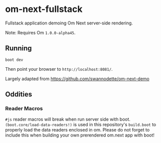 # om-next-fullstack

Fullstack application demoing Om Next server-side rendering.

Note: Requires Om `1.0.0-alpha45`.

## Running

    boot dev

Then point your browser to `http://localhost:8081/`.

Largely adapted from https://github.com/swannodette/om-next-demo

## Oddities

### Reader Macros

`#js` reader macros will break when run server side with boot. `(boot.core/load-data-readers!)` is used in this repository's `build.boot` to properly load the data readers enclosed in om. Please do not forget to include this when building your own prerendered om.next app with boot!
